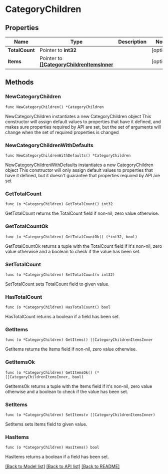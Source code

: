 # CategoryChildren

## Properties

Name | Type | Description | Notes
------------ | ------------- | ------------- | -------------
**TotalCount** | Pointer to **int32** |  | [optional] 
**Items** | Pointer to [**[]CategoryChildrenItemsInner**](CategoryChildrenItemsInner.md) |  | [optional] 

## Methods

### NewCategoryChildren

`func NewCategoryChildren() *CategoryChildren`

NewCategoryChildren instantiates a new CategoryChildren object
This constructor will assign default values to properties that have it defined,
and makes sure properties required by API are set, but the set of arguments
will change when the set of required properties is changed

### NewCategoryChildrenWithDefaults

`func NewCategoryChildrenWithDefaults() *CategoryChildren`

NewCategoryChildrenWithDefaults instantiates a new CategoryChildren object
This constructor will only assign default values to properties that have it defined,
but it doesn't guarantee that properties required by API are set

### GetTotalCount

`func (o *CategoryChildren) GetTotalCount() int32`

GetTotalCount returns the TotalCount field if non-nil, zero value otherwise.

### GetTotalCountOk

`func (o *CategoryChildren) GetTotalCountOk() (*int32, bool)`

GetTotalCountOk returns a tuple with the TotalCount field if it's non-nil, zero value otherwise
and a boolean to check if the value has been set.

### SetTotalCount

`func (o *CategoryChildren) SetTotalCount(v int32)`

SetTotalCount sets TotalCount field to given value.

### HasTotalCount

`func (o *CategoryChildren) HasTotalCount() bool`

HasTotalCount returns a boolean if a field has been set.

### GetItems

`func (o *CategoryChildren) GetItems() []CategoryChildrenItemsInner`

GetItems returns the Items field if non-nil, zero value otherwise.

### GetItemsOk

`func (o *CategoryChildren) GetItemsOk() (*[]CategoryChildrenItemsInner, bool)`

GetItemsOk returns a tuple with the Items field if it's non-nil, zero value otherwise
and a boolean to check if the value has been set.

### SetItems

`func (o *CategoryChildren) SetItems(v []CategoryChildrenItemsInner)`

SetItems sets Items field to given value.

### HasItems

`func (o *CategoryChildren) HasItems() bool`

HasItems returns a boolean if a field has been set.


[[Back to Model list]](../README.md#documentation-for-models) [[Back to API list]](../README.md#documentation-for-api-endpoints) [[Back to README]](../README.md)


